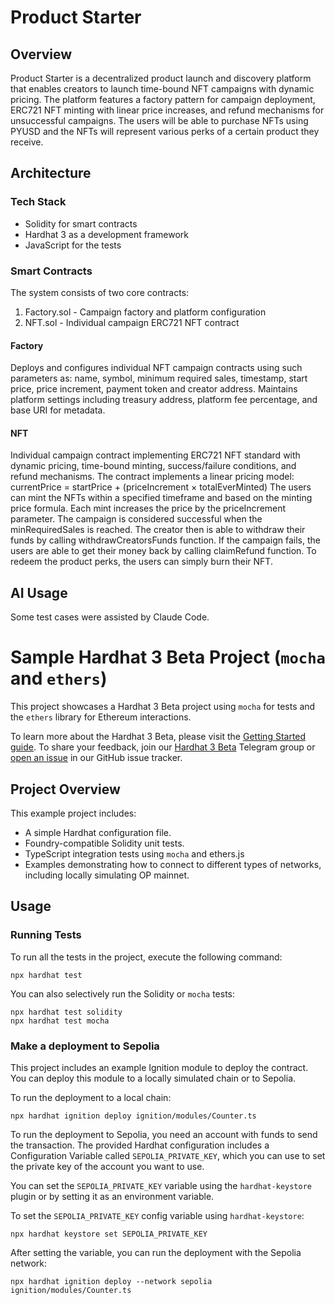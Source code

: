 # Product Starter

## Overview

Product Starter is a decentralized product launch and discovery platform that enables creators to launch
time-bound NFT campaigns with dynamic pricing. The platform features a factory pattern for
campaign deployment, ERC721 NFT minting with linear price increases, and refund mechanisms for
unsuccessful campaigns. The users will be able to purchase NFTs using PYUSD and the NFTs
will represent various perks of a certain product they receive.

## Architecture

### Tech Stack

- Solidity for smart contracts
- Hardhat 3 as a development framework
- JavaScript for the tests

### Smart Contracts

The system consists of two core contracts:

1. Factory.sol - Campaign factory and platform configuration
2. NFT.sol - Individual campaign ERC721 NFT contract

#### Factory

Deploys and configures individual NFT campaign contracts using such parameters as: name,
symbol, minimum required sales, timestamp, start price, price increment, payment token and
creator address. Maintains platform settings including treasury address, platform fee
percentage, and base URI for metadata.

#### NFT

Individual campaign contract implementing ERC721 NFT standard with dynamic pricing, time-bound
minting, success/failure conditions, and refund mechanisms. The contract implements a linear
pricing model:
currentPrice = startPrice + (priceIncrement × totalEverMinted)
The users can mint the NFTs within a specified timeframe and based on the minting price
formula. Each mint increases the price by the priceIncrement parameter. The campaign is
considered successful when the minRequiredSales is reached. The creator then is able to
withdraw their funds by calling withdrawCreatorsFunds function. If the campaign fails, the
users are able to get their money back by calling claimRefund function. To redeem the
product perks, the users can simply burn their NFT.

## AI Usage

Some test cases were assisted by Claude Code.

# Sample Hardhat 3 Beta Project (`mocha` and `ethers`)

This project showcases a Hardhat 3 Beta project using `mocha` for tests and the `ethers` library for Ethereum interactions.

To learn more about the Hardhat 3 Beta, please visit the [Getting Started guide](https://hardhat.org/docs/getting-started#getting-started-with-hardhat-3). To share your feedback, join our [Hardhat 3 Beta](https://hardhat.org/hardhat3-beta-telegram-group) Telegram group or [open an issue](https://github.com/NomicFoundation/hardhat/issues/new) in our GitHub issue tracker.

## Project Overview

This example project includes:

- A simple Hardhat configuration file.
- Foundry-compatible Solidity unit tests.
- TypeScript integration tests using `mocha` and ethers.js
- Examples demonstrating how to connect to different types of networks, including locally simulating OP mainnet.

## Usage

### Running Tests

To run all the tests in the project, execute the following command:

```shell
npx hardhat test
```

You can also selectively run the Solidity or `mocha` tests:

```shell
npx hardhat test solidity
npx hardhat test mocha
```

### Make a deployment to Sepolia

This project includes an example Ignition module to deploy the contract. You can deploy this module to a locally simulated chain or to Sepolia.

To run the deployment to a local chain:

```shell
npx hardhat ignition deploy ignition/modules/Counter.ts
```

To run the deployment to Sepolia, you need an account with funds to send the transaction. The provided Hardhat configuration includes a Configuration Variable called `SEPOLIA_PRIVATE_KEY`, which you can use to set the private key of the account you want to use.

You can set the `SEPOLIA_PRIVATE_KEY` variable using the `hardhat-keystore` plugin or by setting it as an environment variable.

To set the `SEPOLIA_PRIVATE_KEY` config variable using `hardhat-keystore`:

```shell
npx hardhat keystore set SEPOLIA_PRIVATE_KEY
```

After setting the variable, you can run the deployment with the Sepolia network:

```shell
npx hardhat ignition deploy --network sepolia ignition/modules/Counter.ts
```
